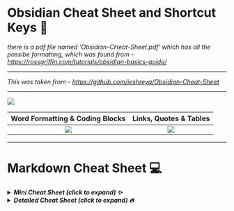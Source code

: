 # Obsidian Cheat Sheet and Shortcut Keys 🔮
*there is a pdf file named 'Obsidian-CHeat-Sheet.pdf' which has all the possibe formatting, which was found from - https://rossgriffin.com/tutorials/obsidian-basics-guide/*

---

*This was taken from - https://github.com/ieshreya/Obsidian-Cheat-Sheet*

---

![](https://i0.wp.com/atoughnut.com/wp-content/uploads/2020/08/Index1.png?resize=768%2C385&ssl=1 )


Word Formatting & Coding Blocks            |  Links, Quotes & Tables
:-------------------------:|:-------------------------:
![](https://i1.wp.com/atoughnut.com/wp-content/uploads/2020/08/Index2.png?resize=512%2C237&ssl=1)  |  ![](https://i2.wp.com/atoughnut.com/wp-content/uploads/2020/08/Index3.png?resize=512%2C224&ssl=1)

---
# Markdown Cheat Sheet 💻
<details>
  <summary><em><strong>Mini Cheat Sheet (click to expand) ✨</em></strong></summary>
  
  ``` 
# Heading 1

## Heading 2

-- Spacer  

- Bullet Points

- [x] Checklist

**Bold**

*Italic*

***Italic Bold***

==Highlights==

~~strikethrough~~

<p> paragraphs</p>

<u> underline </u>

```Coding Blocks```

[[Links]](Sources)

> Quotes/ Blockquotes

Table Cell A  |  Table Cell B
----          |          ----

[^footnote]

<kbd> keyboard shortcut </kbd>


```
</details>


<details>
  <summary><em><strong>Detailed Cheat Sheet (click to expand) 🔥</em></strong></summary>

 # Heading 1
 
```# Heading 1 ```

---

## Heading 2

```## Heading 2 ```

---

**Line Break**

``` ---  ```

---

- Bullet Points

``` - Bullet  ```

---

- [X] Checklist

``` - [x] list  ```

---

**Bold**

``` **text**  ```

---

*Italic*

```  *text* ```

---

***Italic Bold***

``` ***text***  ```

---

**==Highlights==**

``` ==this text is highlighted==```

---
***~~Strike~~***

```~~strikethrough~~```
---

***<p>paragraph- here no matter how much lines you have within the tags, it will all come as one paragraph which is visible in obsidian and not on github</p>***

```
<p>
Lorem ipsum dolor sit amet, consectetur adipiscing elit, sed do eiusmod tempor incididunt ut labore et dolore magna 
aliqua. Ut enim ad minim veniam, quis nostrud exercitation ullamco laboris nisi ut aliquip ex ea commodo consequat. 
Duis aute irure dolor in reprehenderit in voluptate velit esse cillum dolore eu fugiat nulla pariatur. 
Excepteur sint occaecat cupidatat non proident, sunt in culpa qui officia deserunt mollit anim id est laborum.
</p>

```
---
**underline**

``` <u>underline</u>```

---
**```Coding Blocks```**

``` By putting 3 (`) signs before and after the code.  ```

---

**[[Links]]**

``` [[link]](sources)  ```

---

> Quotes/ Blockquotes

``` > this is a quote.  ```

---

Table Cell A  |  Table Cell B
----          |          ----


```
Table Cell A  |  Table Cell B
----          |          ----
```
---
***[^Footnotes]**
```
[^footnote]
```
---
***<kbd>Keyboard shortcuts</kbd>***

```<kbd>Ctrl + C</kbd>```

---
```
</details>


---
# Shortcuts ⌨️

### General Shortcuts 🕹️
Shortcut Key		|		Functions
:-----------------:|-----------------:
Ctrl + S|Editor: Saves the file
Ctrl + N| Creates a new note
Ctrl + P| Open command pallete
Ctrl + O | Opens Quick Switcher
Ctrl + Shift + F  | Search in all files
Ctrl + G   | Opens graph view
Ctrl +  Alt + ← | Navigate Back
Ctrl +  Alt + → | Navigate forth
Ctrl + F | Searches current file
Ctrl + E | Toggle edit/preview modes
Ctrl + , | Open Settings
Ctrl + Tab | Next tab
Ctrl + Shift + Tab | Previous tab
Alt + Tab | Next App
Alt + Shift + Tab | Previous App
Win + Tab | Task View
Win + Shift + Tab |  Next Window



### Editing Shortcuts 🕹️
Shortcut Key		|		Functions
:-----------------:|-----------------:
Ctrl + B | Bold Selected Text
Ctrl + I | Italicize Selected Text
Ctrl + K | Insert External Link to Selected Text
Ctrl + ] | Indent
Ctrl + `[` | Unindent
Ctrl + D |Delete current line
Ctrl + V  | Duplicate current line
Ctrl + Click | Open Note in Current Panel via Link	
Ctrl + Shift + Click | Open Note in New Panel via Link	

### Useful Plugins
- Obsidian Git
- Sliding Pnes
- Excel to Markdown Tables
- Advanced Tables

### useful links and have more idea of what obsidian is and how to work on 

- [Linking your Thinking Youtube channel](https://www.youtube.com/channel/UC85D7ERwhke7wVqskV_DZUA)
- [Playlist for getting started](https://www.youtube.com/playlist?list=PL3NaIVgSlAVLHty1-NuvPa9V0b0UwbzBd)
- [A reveiw or have an idea of obsidian](https://www.youtube.com/watch?v=MYJsGksojms)
- [Have an idea of Second Brain and get an idea but not related but can use obsidian and dont need to go buy the second brain but get an idea instead](https://www.youtube.com/watch?v=OP3dA2GcAh8)

> You've reached the end now. Hope this helped. If yes, consider buying her a small cup of coffee :)

<a href="https://www.buymeacoffee.com/shreyapurohit" target="_blank"><img src="https://camo.githubusercontent.com/c3f856bacd5b09669157ed4774f80fb9d8622dd45ce8fdf2990d3552db99bd27/68747470733a2f2f7777772e6275796d6561636f666665652e636f6d2f6173736574732f696d672f637573746f6d5f696d616765732f6f72616e67655f696d672e706e67"></a>
